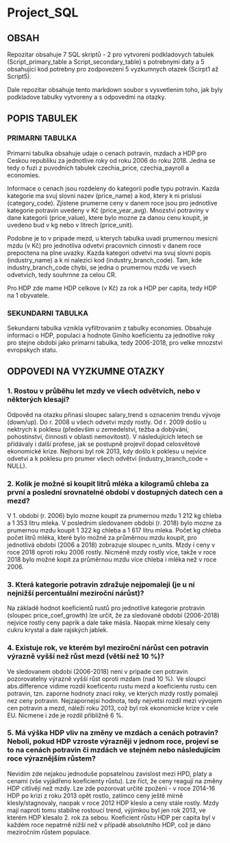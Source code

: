 # Project_SQL

## OBSAH
Repozitar obsahuje 7 SQL skriptů - 2 pro vytvoreni podkladovych tabulek (Script_primary_table a Script_secondary_table) s potrebnymi daty a 5 obsahujici kod potrebny pro zodpovezeni 5 vyzkumnych otazek (Scirpt1 až Script5).

Dale repozitar obsahuje tento markdown soubor s vysvetlenim toho, jak byly podkladove tabulky vytvoreny a s odpovedmi na otazky.

## POPIS TABULEK
### PRIMARNI TABULKA
Primarni tabulka obsahuje udaje o cenach potravin, mzdach a HDP pro Ceskou republiku za jednotlive roky od roku 2006 do roku 2018. 
Jedna se tedy o fuzi z puvodnich tabulek czechia_price, czechia_payroll a economies. 

Informace o cenach jsou rozdeleny do kategorii podle typu potravin. Kazda kategorie ma svuj slovni nazev (price_name) a kod, ktery k ni prislusi (category_code). Zjistene prumerne ceny v danem roce jsou pro jednotlive kategorie potravin uvedeny v Kč (price_year_avg). 
Mnozstvi potraviny v dane kategorii (price_value), ktere bylo mozne za danou cenu koupit, je uvedeno bud v kg nebo v litrech (price_unit).

Podobne je to v pripade mezd, u kterych tabulka uvadi prumernou mesicni mzdu (v Kč) pro jednotliva odvetvi pracovnich cinnosti v danem roce prepoctena na plne uvazky. Kazda kategori odvetvi ma svuj slovni popis (industry_name) a k ni nalezici kod (industry_branch_code).
Tam, kde industry_branch_code chybi, se jedna o prumernou mzdu ve vsech odvetvich, tedy souhrnne za celou CR.  

Pro HDP zde mame HDP celkove (v Kč) za rok a HDP per capita, tedy HDP na 1 obyvatele. 

### SEKUNDARNI TABULKA
Sekundarni tabulka vznikla vyfiltrovanim z tabulky economies. Obsahuje informaci o HDP, populaci a hodnote Giniho koeficientu za jednotlive roky pro stejne obdobi jako primarni tabulka, tedy 2006-2018, pro velke mnozstvi evropskych statu.

## ODPOVEDI NA VYZKUMNE OTAZKY
### 1. Rostou v průběhu let mzdy ve všech odvětvích, nebo v některých klesají?
Odpověd na otazku přinasi sloupec salary_trend s oznacenim trendu vývoje (down/up).
Do r. 2008 u všech odvetvi mzdy rostly.
Od r. 2009 došlo u nektrych k poklesu (předevšim u zemedelstvi, težba a dobývání, pohostinství, činnosti v oblasti nemovitostí). 
V následujících letech se přidávaly i další profese, jak se postupně projevil dopad celosvětové ekonomické krize.
Nejhorsi byl rok 2013, kdy došlo k poklesu u nejvice odvetví a k poklesu pro prumer všech odvětvi (industry_branch_code = NULL).

### 2. Kolik je možné si koupit litrů mléka a kilogramů chleba za první a poslední srovnatelné období v dostupných datech cen a mezd?
V 1. obdobi (r. 2006) bylo mozne koupit za prumernou mzdu 1 212 kg chleba a 1 353 litru mleka.
V poslednim sledovanem obdobi (r. 2018) bylo mozne za prumernou mzdu koupit 1 322 kg chleba a 1 617 litru mleka.
Počet kg chleba počet litrů mléka, které bylo možné za průměrnou mzdu koupit, pro jednotlivá období (2006 a 2018) zobrazuje sloupec n_units.
Mzdy i ceny v roce 2018 oproti roku 2006 rostly. Nicméně mzdy rostly více, takže v roce 2018 bylo možné kopit za průměrnou mzdu více chleba i mléka než v roce 2006.

### 3.	Která kategorie potravin zdražuje nejpomaleji (je u ní nejnižší percentuální meziroční nárůst)? 
Na základě hodnot koeficientů rustů pro jednotlivé kategorie protravin (sloupec price_coef_growth) lze určit, že za sledované období (2006-2018) nejvice rostly ceny paprik a dale take másla. Naopak mirne klesaly ceny cukru krystal a dale rajských jablek.

### 4.	Existuje rok, ve kterém byl meziroční nárůst cen potravin výrazně vyšší než růst mezd (větší než 10 %)?
Ve sledovanem obdobi (2006-2018) neni v pripade cen potravin pozorovatelny výrazně vyšší růst oproti mzdam (nad 10 %). 
Ve sloupci abs.difference vidime rozdil koeficentu rustu mezd a koeficientu rustu cen potravin, tzn. zaporne hodnoty znaci roky, ve kterých mzdy rostly pomaleji nez ceny potravin. 
Nejzapornejsi hodnota, tedy nejvetsi rozdil mezi vývojem cen potravin a mezd, náleží roku 2013, což byl rok ekonomicke krize v cele EU. Nicmene i zde je rozdil přibližně 6 %.

### 5.	Má výška HDP vliv na změny ve mzdách a cenách potravin? Neboli, pokud HDP vzroste výrazněji v jednom roce, projeví se to na cenách potravin či mzdách ve stejném nebo následujícím roce výraznějším růstem?
Nevidím zde nejakou jednoduše popsatelnou zavislost mezi HPD, platy a cenami (vše vyjádřeno koeficienty růstu). 
Lze říct, že ceny reagují na změny HDP citlivěji než mzdy. Lze zde pozorovat určité zpožení - v roce 2014-16 HDP po krizi z roku 2013 opět rostlo, zatímco ceny ještě mírně klesly/stagnovaly, naopak v roce 2012 HDP kleslo a ceny stále rostly. 
Mzdy mají naproti tomu stabilne rostoucí trend, výjimkou byl jen rok 2013, ve kterém HDP klesalo 2. rok za sebou.
Koeficient růstu HDP per capita byl v každém roce nepatrně nižší než v případě absolutního HDP, což je dáno meziročním růstem populace. 

